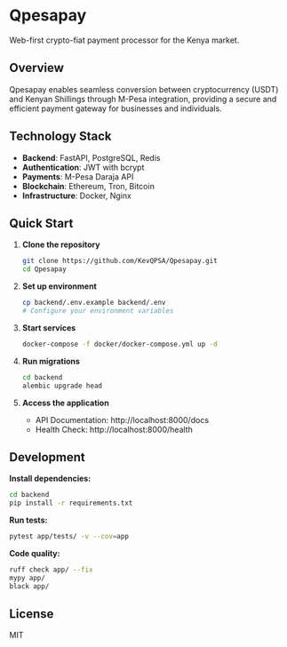 # Qpesapay

Web-first crypto-fiat payment processor for the Kenya market.

## Overview

Qpesapay enables seamless conversion between cryptocurrency (USDT) and Kenyan Shillings through M-Pesa integration, providing a secure and efficient payment gateway for businesses and individuals.

## Technology Stack

- **Backend**: FastAPI, PostgreSQL, Redis
- **Authentication**: JWT with bcrypt
- **Payments**: M-Pesa Daraja API
- **Blockchain**: Ethereum, Tron, Bitcoin
- **Infrastructure**: Docker, Nginx

## Quick Start

1. **Clone the repository**
   ```bash
   git clone https://github.com/KevQPSA/Qpesapay.git
   cd Qpesapay
   ```

2. **Set up environment**
   ```bash
   cp backend/.env.example backend/.env
   # Configure your environment variables
   ```

3. **Start services**
   ```bash
   docker-compose -f docker/docker-compose.yml up -d
   ```

4. **Run migrations**
   ```bash
   cd backend
   alembic upgrade head
   ```

5. **Access the application**
   - API Documentation: http://localhost:8000/docs
   - Health Check: http://localhost:8000/health

## Development

**Install dependencies:**
```bash
cd backend
pip install -r requirements.txt
```

**Run tests:**
```bash
pytest app/tests/ -v --cov=app
```

**Code quality:**
```bash
ruff check app/ --fix
mypy app/
black app/
```

## License

MIT
